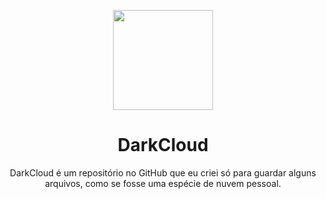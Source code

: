 <p align="center">
    <img src="https://i.imgur.com/n4ww1oN.png" width="160" height="160">
    <h1 align="center">DarkCloud</h1>
    <p align="center">
</p>

<p align="center">
DarkCloud é um repositório no GitHub que eu criei só para guardar alguns arquivos, como se fosse uma espécie de nuvem pessoal.
</p>

</br>
</br>

